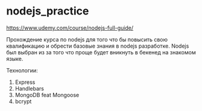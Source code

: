 # nodejs_practice
https://www.udemy.com/course/nodejs-full-guide/

Прохождение курса по nodejs для того что бы повысить свою квалификацию и обрести базовые знания в nodejs разработке.
Nodejs был выбран из за того что проще будет вникнуть в бекенед на знакомом языке.

Технологии:
 1. Express
 2. Handlebars
 3. MongoDB feat Mongoose
 4. bcrypt
